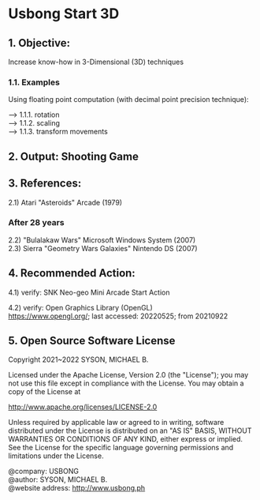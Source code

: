 # Usbong Start 3D

## 1. Objective: 
Increase know-how in 3-Dimensional (3D) techniques

### 1.1. Examples
Using floating point computation (with decimal point precision technique):<br/> 

--> 1.1.1. rotation<br/> 
--> 1.1.2. scaling<br/>
--> 1.1.3. transform movements<br/>

## 2. Output: Shooting Game

## 3. References: 
2.1) Atari "Asteroids" Arcade (1979)

### After 28 years
2.2) "Bulalakaw Wars" Microsoft Windows System (2007)<br/>
2.3) Sierra "Geometry Wars Galaxies" Nintendo DS (2007)

## 4. Recommended Action: 
4.1) verify: SNK Neo-geo Mini Arcade Start Action<br/>

4.2) verify: Open Graphics Library (OpenGL)<br/>
https://www.opengl.org/; last accessed: 20220525; from 20210922<br/>


## 5. Open Source Software License
Copyright 2021~2022 SYSON, MICHAEL B.

Licensed under the Apache License, Version 2.0 (the "License"); you may not use this file except in compliance with the License. You may obtain a copy of the License at

   http://www.apache.org/licenses/LICENSE-2.0
  
Unless required by applicable law or agreed to in writing, software distributed under the License is distributed on an "AS IS" BASIS, WITHOUT WARRANTIES OR CONDITIONS OF ANY KIND, either express or implied. See the License for the specific language governing permissions and limitations under the License.

@company: USBONG<br/>
@author: SYSON, MICHAEL B.<br/>
@website address: http://www.usbong.ph<br/>
